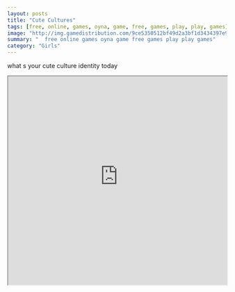 ```yaml
---
layout: posts
title: "Cute Cultures"
tags: [free, online, games, oyna, game, free, games, play, play, games]
image: "http://img.gamedistribution.com/9ce5350512bf49d2a3bf1d3434397e90.jpg"
summary: "  free online games oyna game free games play play games"
category: "Girls"
---
```


what s your cute culture identity today

<iframe width="100%" height="480px;" src="http://flash.gamedistribution.com?game=9ce5350512bf49d2a3bf1d3434397e90"></iframe>